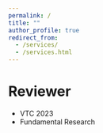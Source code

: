 ```yaml
---
permalink: /
title: ""
author_profile: true
redirect_from: 
  - /services/
  - /services.html
---
```


# Reviewer
- VTC 2023
- Fundamental Research
